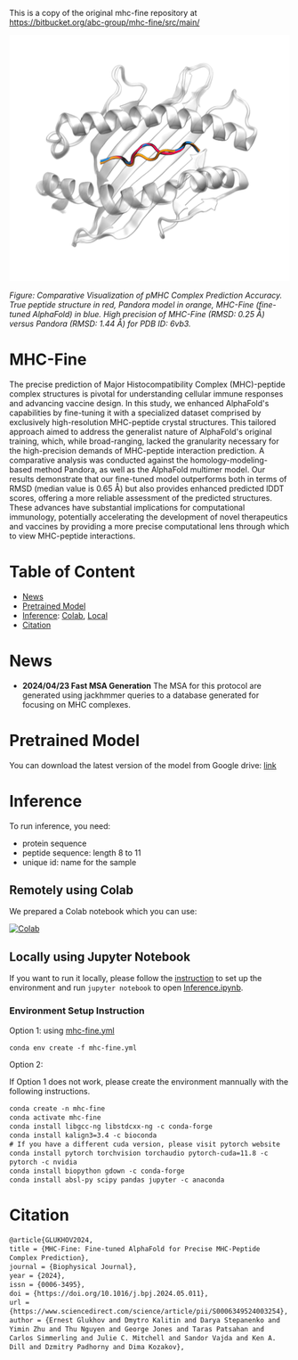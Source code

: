 This is a copy of the original mhc-fine repository at https://bitbucket.org/abc-group/mhc-fine/src/main/


![6vb3](./img/6vb3.png)

*Figure: Comparative Visualization of pMHC Complex Prediction Accuracy. True peptide structure in red, Pandora model in orange, MHC-Fine (fine-tuned AlphaFold) in blue. High precision of MHC-Fine (RMSD: 0.25 Å) versus Pandora (RMSD: 1.44 Å) for PDB ID: 6vb3.*

# MHC-Fine

The precise prediction of Major Histocompatibility Complex (MHC)-peptide complex structures is pivotal for understanding cellular immune responses and advancing vaccine design. In this study, we enhanced AlphaFold's capabilities by fine-tuning it with a specialized dataset comprised by exclusively high-resolution MHC-peptide crystal structures. This tailored approach aimed to address the generalist nature of AlphaFold's original training, which, while broad-ranging, lacked the granularity necessary for the high-precision demands of MHC-peptide interaction prediction. A comparative analysis was conducted against the homology-modeling-based method Pandora, as well as the AlphaFold multimer model. Our results demonstrate that our fine-tuned model outperforms both in terms of RMSD (median value is 0.65 Å) but also provides enhanced predicted lDDT scores, offering a more reliable assessment of the predicted structures. These advances have substantial implications for computational immunology, potentially accelerating the development of novel therapeutics and vaccines by providing a more precise computational lens through which to view MHC-peptide interactions.

# Table of Content
* [News](#markdown-header-news)
* [Pretrained Model](#markdown-header-pretrained-model)
* [Inference](#markdown-header-inference): [Colab](#markdown-header-remotely-using-colab), [Local](#markdown-header-locally-using-jupyter-notebook)
* [Citation](#markdown-header-citation)

# News

- **2024/04/23 Fast MSA Generation** The MSA for this protocol are generated using jackhmmer queries to a database generated for focusing on MHC complexes.

# Pretrained Model

You can download the latest version of the model from Google drive: [link](https://drive.google.com/file/d/1gz8uF8DKE0CzyX_WeDGOX7xP69LjpaZT/view?usp=sharing)

# Inference

To run inference, you need:

- protein sequence
- peptide sequence: length 8 to 11
- unique id: name for the sample

## Remotely using Colab

We prepared a Colab notebook which you can use:

[![Colab](https://colab.research.google.com/assets/colab-badge.svg)](https://colab.research.google.com/drive/1psEiqL2A4V28VwVKSlyx-FlHI15ZI-qs)

## Locally using Jupyter Notebook

If you want to run it locally, please follow the [instruction](#markdown-header-environment-setup-instruction) to set up the environment and 
run `jupyter notebook` to open [Inference.ipynb](./Inference.ipynb).

### Environment Setup Instruction

Option 1: using [mhc-fine.yml](mhc-fine.yml)

```
conda env create -f mhc-fine.yml
```

Option 2: 

If Option 1 does not work, please create the environment mannually with the following instructions.

```
conda create -n mhc-fine
conda activate mhc-fine
conda install libgcc-ng libstdcxx-ng -c conda-forge
conda install kalign3=3.4 -c bioconda
# If you have a different cuda version, please visit pytorch website
conda install pytorch torchvision torchaudio pytorch-cuda=11.8 -c pytorch -c nvidia
conda install biopython gdown -c conda-forge
conda install absl-py scipy pandas jupyter -c anaconda
```

# Citation
```
@article{GLUKHOV2024,
title = {MHC-Fine: Fine-tuned AlphaFold for Precise MHC-Peptide Complex Prediction},
journal = {Biophysical Journal},
year = {2024},
issn = {0006-3495},
doi = {https://doi.org/10.1016/j.bpj.2024.05.011},
url = {https://www.sciencedirect.com/science/article/pii/S0006349524003254},
author = {Ernest Glukhov and Dmytro Kalitin and Darya Stepanenko and Yimin Zhu and Thu Nguyen and George Jones and Taras Patsahan and Carlos Simmerling and Julie C. Mitchell and Sandor Vajda and Ken A. Dill and Dzmitry Padhorny and Dima Kozakov},
```
